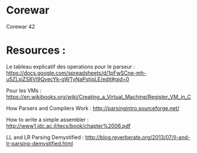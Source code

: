 # Corewar
Corewar 42

Resources :
===========

Le tableau explicatif des operations pour le parseur :
https://docs.google.com/spreadsheets/d/1pFwSCne-mh-u5ZLsjZS8VI9QvecYk-gWTyNaPstjpLE/edit#gid=0

Pour les VMs :
https://en.wikibooks.org/wiki/Creating_a_Virtual_Machine/Register_VM_in_C

How Parsers and Compilers Work :
http://parsingintro.sourceforge.net/

How to write a simple assembler :
http://www1.idc.ac.il/tecs/book/chapter%2006.pdf

LL and LR Parsing Demystified :
http://blog.reverberate.org/2013/07/ll-and-lr-parsing-demystified.html
